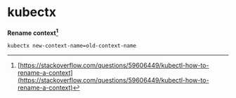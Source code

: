 # kubectx
**Rename context[^1]**
  
```
kubectx new-context-name=old-context-name
```

[^1]: [https://stackoverflow.com/questions/59606449/kubectl-how-to-rename-a-context](https://stackoverflow.com/questions/59606449/kubectl-how-to-rename-a-context)
